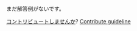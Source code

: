 
まだ解答例がないです。

[コントリビュートしませんか](https://github.com/BFEdev/BFE.dev-solutions/blob/main/problem/isprime_ja.md)?  [Contribute guideline](https://github.com/BFEdev/BFE.dev-solutions#how-to-contribute)
